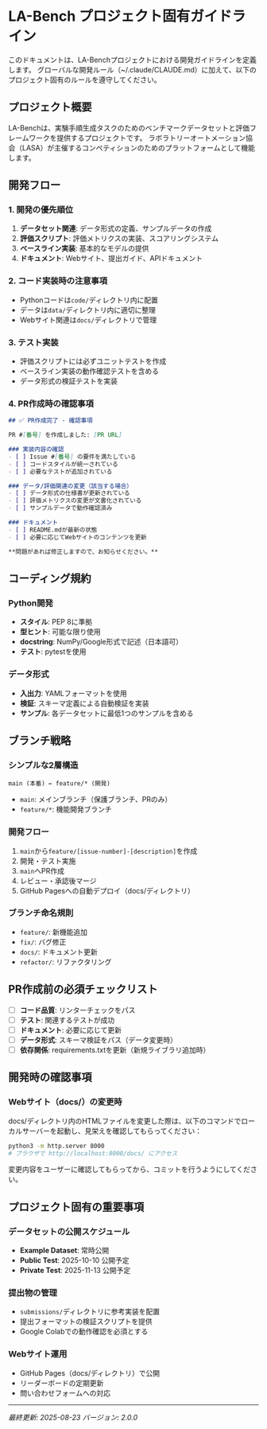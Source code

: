 # LA-Bench プロジェクト固有ガイドライン

このドキュメントは、LA-Benchプロジェクトにおける開発ガイドラインを定義します。
グローバルな開発ルール（~/.claude/CLAUDE.md）に加えて、以下のプロジェクト固有のルールを遵守してください。

## プロジェクト概要

LA-Benchは、実験手順生成タスクのためのベンチマークデータセットと評価フレームワークを提供するプロジェクトです。
ラボラトリーオートメーション協会（LASA）が主催するコンペティションのためのプラットフォームとして機能します。

## 開発フロー

### 1. 開発の優先順位

1. **データセット関連**: データ形式の定義、サンプルデータの作成
2. **評価スクリプト**: 評価メトリクスの実装、スコアリングシステム
3. **ベースライン実装**: 基本的なモデルの提供
4. **ドキュメント**: Webサイト、提出ガイド、APIドキュメント

### 2. コード実装時の注意事項

- Pythonコードは`code/`ディレクトリ内に配置
- データは`data/`ディレクトリ内に適切に整理
- Webサイト関連は`docs/`ディレクトリで管理

### 3. テスト実装

- 評価スクリプトには必ずユニットテストを作成
- ベースライン実装の動作確認テストを含める
- データ形式の検証テストを実装


### 4. PR作成時の確認事項

```markdown
## ✅ PR作成完了 - 確認事項

PR #[番号] を作成しました: [PR URL]

### 実装内容の確認
- [ ] Issue #[番号] の要件を満たしている
- [ ] コードスタイルが統一されている
- [ ] 必要なテストが追加されている

### データ/評価関連の変更（該当する場合）
- [ ] データ形式の仕様書が更新されている
- [ ] 評価メトリクスの変更が文書化されている
- [ ] サンプルデータで動作確認済み

### ドキュメント
- [ ] README.mdが最新の状態
- [ ] 必要に応じてWebサイトのコンテンツを更新

**問題があれば修正しますので、お知らせください。**
```

## コーディング規約

### Python開発
- **スタイル**: PEP 8に準拠
- **型ヒント**: 可能な限り使用
- **docstring**: NumPy/Google形式で記述（日本語可）
- **テスト**: pytestを使用

### データ形式
- **入出力**: YAMLフォーマットを使用
- **検証**: スキーマ定義による自動検証を実装
- **サンプル**: 各データセットに最低1つのサンプルを含める

## ブランチ戦略

### シンプルな2層構造

```
main (本番) ← feature/* (開発)
```

- `main`: メインブランチ（保護ブランチ、PRのみ）
- `feature/*`: 機能開発ブランチ

### 開発フロー

1. `main`から`feature/[issue-number]-[description]`を作成
2. 開発・テスト実施
3. `main`へPR作成
4. レビュー・承認後マージ
5. GitHub Pagesへの自動デプロイ（docs/ディレクトリ）

### ブランチ命名規則
- `feature/`: 新機能追加
- `fix/`: バグ修正
- `docs/`: ドキュメント更新
- `refactor/`: リファクタリング


## PR作成前の必須チェックリスト

- [ ] **コード品質**: リンターチェックをパス
- [ ] **テスト**: 関連するテストが成功
- [ ] **ドキュメント**: 必要に応じて更新
- [ ] **データ形式**: スキーマ検証をパス（データ変更時）
- [ ] **依存関係**: requirements.txtを更新（新規ライブラリ追加時）

## 開発時の確認事項

### Webサイト（docs/）の変更時
docs/ディレクトリ内のHTMLファイルを変更した際は、以下のコマンドでローカルサーバーを起動し、見栄えを確認してもらってください：

```bash
python3 -m http.server 8000
# ブラウザで http://localhost:8000/docs/ にアクセス
```

変更内容をユーザーに確認してもらってから、コミットを行うようにしてください。

## プロジェクト固有の重要事項

### データセットの公開スケジュール
- **Example Dataset**: 常時公開
- **Public Test**: 2025-10-10 公開予定
- **Private Test**: 2025-11-13 公開予定

### 提出物の管理
- `submissions/`ディレクトリに参考実装を配置
- 提出フォーマットの検証スクリプトを提供
- Google Colabでの動作確認を必須とする

### Webサイト運用
- GitHub Pages（docs/ディレクトリ）で公開
- リーダーボードの定期更新
- 問い合わせフォームへの対応

---

*最終更新: 2025-08-23*
*バージョン: 2.0.0*
